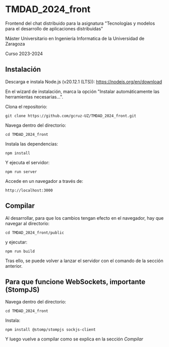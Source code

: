 # TMDAD_2024_front
Frontend del chat distribuido para la asignatura "Tecnologías y modelos para el desarrollo de aplicaciones distribuidas"

Máster Universitario en Ingeniería Informatica de la Universidad de Zaragoza

Curso 2023-2024

## Instalación

Descarga e instala Node.js (v20.12.1 (LTS)): https://nodejs.org/en/download

En el wizard de instalación, marca la opción "Instalar automáticamente las herramientas necesarias...".


Clona el repositorio:

```
git clone https://github.com/gcruz-UZ/TMDAD_2024_front.git
```

Navega dentro del directorio:

```
cd TMDAD_2024_front
```

Instala las dependencias:

```
npm install
```

Y ejecuta el servidor:

```
npm run server
```

Accede en un navegador a través de:

```
http://localhost:3000
```

## Compilar

Al desarrollar, para que los cambios tengan efecto en el navegador, hay que navegar al directorio:

```
cd TMDAD_2024_front/public
```

y ejecutar:

```
npm run build
```

Tras ello, se puede volver a lanzar el servidor con el comando de la sección anterior.

## Para que funcione WebSockets, importante (StompJS)

Navega dentro del directorio:

```
cd TMDAD_2024_front
```

Instala:

```
npm install @stomp/stompjs sockjs-client
```

Y luego vuelve a compilar como se explica en la sección *Compilar*

